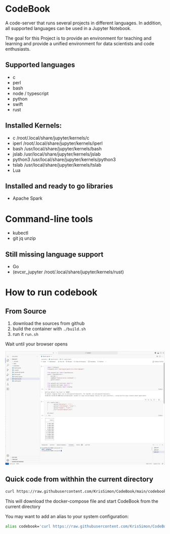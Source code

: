 # CodeBook 

A code-server that runs several projects in different languages. In addition, all supported 
languages can be used in a Jupyter Notebook. 

The goal for this Project is to provide an environment for teaching and learning and 
provide a unified environment for data scientists and code enthusiasts. 

## Supported languages
- c
- perl
- bash
- node / typescript
- python
- swift 
- rust  

## Installed Kernels: 
- c             /root/.local/share/jupyter/kernels/c
- iperl         /root/.local/share/jupyter/kernels/iperl
- bash          /usr/local/share/jupyter/kernels/bash
- jslab         /usr/local/share/jupyter/kernels/jslab
- python3       /usr/local/share/jupyter/kernels/python3
- tslab         /usr/local/share/jupyter/kernels/tslab
- Lua
  
## Installed and ready to go libraries 
- Apache Spark

# Command-line tools
- kubectl
- git jq unzip
  
## Still missing language support
- Go
- (evcxr_jupyter /root/.local/share/jupyter/kernels/rust)

# How to run codebook

## From Source
1. download the sources from github
2. build the container with `./build.sh`
3. run it `run.sh`

Wait until your browser opens

![Screenshot](Resources/screenshot.png "CodeBook Screenshot")

## Quick code from withhin the current directory 
```sh
curl https://raw.githubusercontent.com/KrisSimon/CodeBook/main/codebook.sh | sh -
```

This will download the docker-compose file and start CodeBook from the current directory

You may want to add an alias to your system configuration: 
```sh
alias codebook='curl https://raw.githubusercontent.com/KrisSimon/CodeBook/main/codebook.sh | sh -'
```
